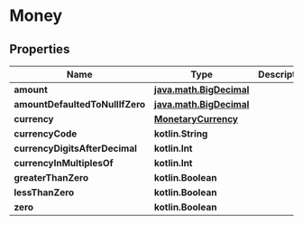 
# Money

## Properties
| Name | Type | Description | Notes |
| ------------ | ------------- | ------------- | ------------- |
| **amount** | [**java.math.BigDecimal**](java.math.BigDecimal.md) |  |  [optional] |
| **amountDefaultedToNullIfZero** | [**java.math.BigDecimal**](java.math.BigDecimal.md) |  |  [optional] |
| **currency** | [**MonetaryCurrency**](MonetaryCurrency.md) |  |  [optional] |
| **currencyCode** | **kotlin.String** |  |  [optional] |
| **currencyDigitsAfterDecimal** | **kotlin.Int** |  |  [optional] |
| **currencyInMultiplesOf** | **kotlin.Int** |  |  [optional] |
| **greaterThanZero** | **kotlin.Boolean** |  |  [optional] |
| **lessThanZero** | **kotlin.Boolean** |  |  [optional] |
| **zero** | **kotlin.Boolean** |  |  [optional] |



